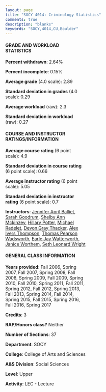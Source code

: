 ```yaml
---
layout: page
title: "SOCY 4014: Criminology Statistics"
comments: true
description: "blanks"
keywords: "SOCY,4014,CU,Boulder"
---
```

<head>
<script src="https://ajax.googleapis.com/ajax/libs/jquery/2.1.3/jquery.min.js"></script>
<script src="https://dl.dropboxusercontent.com/s/pc42nxpaw1ea4o9/highcharts.js?dl=0"></script>
<!-- <script src="../assets/js/highcharts.js"></script> -->
<style type="text/css">@font-face {
	font-family: "Bebas Neue";
	src: url(https://www.filehosting.org/file/details/544349/BebasNeue Regular.otf) format("opentype");
	}
	h1.Bebas { 
		font-family: "Bebas Neue", Verdana, Tahoma;
	}
</style>
</head>
<body>
	<div id="container" style="float: right; width: 45%; height: 88%; margin-left: 2.5%; margin-right: 2.5%;"></div>
	<script language="JavaScript">
		$(document).ready(function() {
		var chart = {type: 'column'};
		var title = {text: 'Grade Distribution'};
		var xAxis = {categories: ['A','B','C','D','F'],crosshair: true};
		var yAxis = {min: 0,title: {text: 'Percentage'}};
		var tooltip = {headerFormat: '<center><b><span style="font-size:20px">{point.key}</span></b></center>',
		               pointFormat: '<td style="padding:0"><b>{point.y:.1f}%</b></td>',
		               footerFormat: '</table>',shared: true,useHTML: true};
		var plotOptions = {column: {pointPadding: 0.0,borderWidth: 0}};  
		var credits = {enabled: false};var series= [{name: 'Percent',data: [33.32,34.94,21.86,6.25,3.01,]}];
		var json = {};
		json.chart = chart;
		json.title = title;
		json.tooltip = tooltip;
		json.xAxis = xAxis;
		json.yAxis = yAxis;  
		json.series = series;
		json.plotOptions = plotOptions;  
		json.credits = credits;
		$('#container').highcharts(json);
	});
	</script>
</body>
			   
#### GRADE AND WORKLOAD STATISTICS

**Percent withdrawn**: 2.64%

**Percent incomplete**: 0.15%

**Average grade** (4.0 scale): 2.89

**Standard deviation in grades** (4.0 scale): 0.29

**Average workload** (raw): 2.3

**Standard deviation in workload** (raw): 0.27

#### COURSE AND INSTRUCTOR RATINGS/INFORMATION

**Average course rating** (6 point scale): 4.9

**Standard deviation in course rating** (6 point scale): 0.66

**Average instructor rating** (6 point scale): 5.05

**Standard deviation in instructor rating** (6 point scale): 0.7

**Instructors**: <a href='../../instructors/Jennifer_April_Balliet'>Jennifer April Balliet</a>, <a href='../../instructors/Sarah_Goodrum'>Sarah Goodrum</a>, <a href='../../instructors/Shelby_Ann_Mckinzey'>Shelby Ann Mckinzey</a>, <a href='../../instructors/Hillary_Potter'>Hillary Potter</a>, <a href='../../instructors/Michael_Radelet'>Michael Radelet</a>, <a href='../../instructors/Devon_Gray_Thacker'>Devon Gray Thacker</a>, <a href='../../instructors/Alex_Ivers_Thompson'>Alex Ivers Thompson</a>, <a href='../../instructors/Thomas_Pearson_Wadsworth'>Thomas Pearson Wadsworth</a>, <a href='../../instructors/Earle_Jay_Watterworth'>Earle Jay Watterworth</a>, <a href='../../instructors/Janice_Worthem'>Janice Worthem</a>, <a href='../../instructors/Seth_Leonard_Wright'>Seth Leonard Wright</a>

#### GENERAL CLASS INFORMATION

**Years provided**: Fall 2006, Spring 2007, Fall 2007, Spring 2008, Fall 2008, Spring 2009, Fall 2009, Spring 2010, Fall 2010, Spring 2011, Fall 2011, Spring 2012, Fall 2012, Spring 2013, Fall 2013, Spring 2014, Fall 2014, Spring 2015, Fall 2015, Spring 2016, Fall 2016, Spring 2017

**Credits**: 3

**RAP/Honors class?** Neither

**Number of Sections**: 37

**Department**: SOCY

**College**: College of Arts and Sciences

**A&S Division**: Social Sciences

**Level**: Upper

**Activity**: LEC - Lecture

